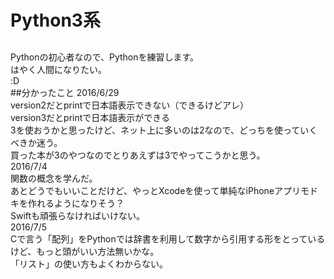 # Python3系

##
Pythonの初心者なので、Pythonを練習します。  
はやく人間になりたい。  
:D  
##分かったこと
2016/6/29  
version2だとprintで日本語表示できない（できるけどアレ）  
version3だとprintで日本語表示ができる  
3を使おうかと思ったけど、ネット上に多いのは2なので、どっちを使っていくべきか迷う。  
買った本が3のやつなのでとりあえずは3でやってこうかと思う。  
2016/7/4  
関数の概念を学んだ。  
あとどうでもいいことだけど、やっとXcodeを使って単純なiPhoneアプリモドキを作れるようになりそう？  
Swiftも頑張らなければいけない。  
2016/7/5  
Cで言う「配列」をPythonでは辞書を利用して数字から引用する形をとっているけど、もっと頭がいい方法無いかな。  
「リスト」の使い方もよくわからない。  

